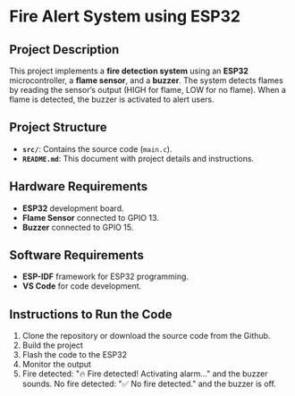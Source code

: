 # Fire Alert System using ESP32

## **Project Description**
This project implements a **fire detection system** using an **ESP32** microcontroller, a **flame sensor**, and a **buzzer**. The system detects flames by reading the sensor’s output (HIGH for flame, LOW for no flame). When a flame is detected, the buzzer is activated to alert users.

## **Project Structure**
- **`src/`**: Contains the source code (`main.c`).
- **`README.md`**: This document with project details and instructions.

## **Hardware Requirements**
- **ESP32** development board.
- **Flame Sensor** connected to GPIO 13.
- **Buzzer** connected to GPIO 15.

## **Software Requirements**
- **ESP-IDF** framework for ESP32 programming.
- **VS Code** for code development.

## **Instructions to Run the Code**

1. Clone the repository or download the source code from the Github.
2. Build the project
3. Flash the code to the ESP32
4. Monitor the output
5. Fire detected: "🔥 Fire detected! Activating alarm..." and the buzzer sounds.
No fire detected: "✅ No fire detected." and the buzzer is off.
   
